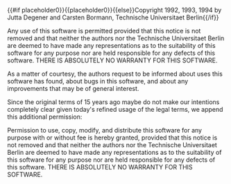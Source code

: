 {{#if placeholder0}}{{placeholder0}}{{else}}Copyright 1992, 1993, 1994 by Jutta Degener and Carsten Bormann, Technische Universitaet Berlin{{/if}}

 Any use of this software is permitted provided that this notice is not removed and that neither the authors nor the Technische Universitaet Berlin are deemed to have made any representations as to the suitability of this software for any purpose nor are held responsible for any defects of this software. THERE IS ABSOLUTELY NO WARRANTY FOR THIS SOFTWARE.

 As a matter of courtesy, the authors request to be informed about uses this software has found, about bugs in this software, and about any improvements that may be of general interest.

 Since the original terms of 15 years ago maybe do not make our intentions completely clear given today's refined usage of the legal terms, we append this additional permission:

 Permission to use, copy, modify, and distribute this software for any purpose with or without fee is hereby granted, provided that this notice is not removed and that neither the authors nor the Technische Universitaet Berlin are deemed to have made any representations as to the suitability of this software for any purpose nor are held responsible for any defects of this software. THERE IS ABSOLUTELY NO WARRANTY FOR THIS SOFTWARE.
